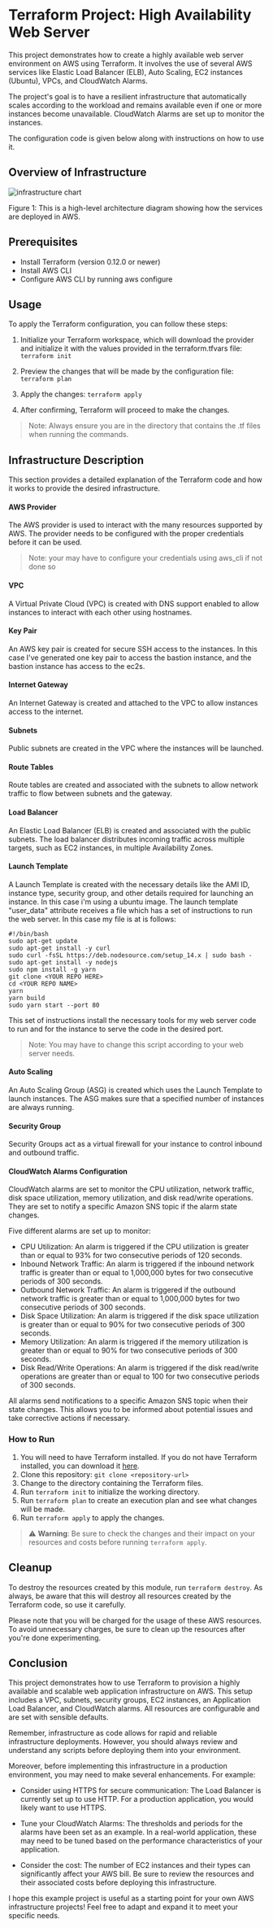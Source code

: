 # Terraform Project: High Availability Web Server
This project demonstrates how to create a highly available web server environment on AWS using Terraform. It involves the use of several AWS services like Elastic Load Balancer (ELB), Auto Scaling, EC2 instances (Ubuntu), VPCs, and CloudWatch Alarms.

The project's goal is to have a resilient infrastructure that automatically scales according to the workload and remains available even if one or more instances become unavailable. CloudWatch Alarms are set up to monitor the instances.

The configuration code is given below along with instructions on how to use it.

## Overview of Infrastructure

![infrastructure chart](./infra_chart.jpeg)

Figure 1: This is a high-level architecture diagram showing how the services are deployed in AWS.

## Prerequisites
- Install Terraform (version 0.12.0 or newer)
- Install AWS CLI
- Configure AWS CLI by running aws configure

## Usage
To apply the Terraform configuration, you can follow these steps:

1. Initialize your Terraform workspace, which will download the provider and initialize it with the values provided in the terraform.tfvars file:
 `terraform init`

2. Preview the changes that will be made by the configuration file:
 `terraform plan`

3. Apply the changes:
 `terraform apply`

5. After confirming, Terraform will proceed to make the changes.

> Note: Always ensure you are in the directory that contains the .tf files when running the commands.

## Infrastructure Description

This section provides a detailed explanation of the Terraform code and how it works to provide the desired infrastructure.

#### AWS Provider
The AWS provider is used to interact with the many resources supported by AWS. The provider needs to be configured with the proper credentials before it can be used.
> Note: your may have to configure your credentials using aws_cli if not done so

#### VPC
A Virtual Private Cloud (VPC) is created with DNS support enabled to allow instances to interact with each other using hostnames.

#### Key Pair
An AWS key pair is created for secure SSH access to the instances. In this case I've generated one key pair to access the bastion instance, and the bastion instance has access to the ec2s.

#### Internet Gateway
An Internet Gateway is created and attached to the VPC to allow instances access to the internet.

#### Subnets
Public subnets are created in the VPC where the instances will be launched.

#### Route Tables
Route tables are created and associated with the subnets to allow network traffic to flow between subnets and the gateway.

#### Load Balancer
An Elastic Load Balancer (ELB) is created and associated with the public subnets. The load balancer distributes incoming traffic across multiple targets, such as EC2 instances, in multiple Availability Zones.

#### Launch Template
A Launch Template is created with the necessary details like the AMI ID, instance type, security group, and other details required for launching an instance. In this case i'm using a ubuntu image.
The launch template "user_data" attribute receives a file which has a set of instructions to run the web server.
In this case my file is at is follows:
 ```
#!/bin/bash
sudo apt-get update
sudo apt-get install -y curl
sudo curl -fsSL https://deb.nodesource.com/setup_14.x | sudo bash -
sudo apt-get install -y nodejs
sudo npm install -g yarn
git clone <YOUR REPO HERE>
cd <YOUR REPO NAME>
yarn
yarn build
sudo yarn start --port 80 
```

This set of instructions install the necessary tools for my web server code to run and for the instance to serve the code in the desired port.
> Note: You may have to change this script according to your web server needs.

#### Auto Scaling
An Auto Scaling Group (ASG) is created which uses the Launch Template to launch instances. The ASG makes sure that a specified number of instances are always running.

#### Security Group
Security Groups act as a virtual firewall for your instance to control inbound and outbound traffic.

#### CloudWatch Alarms Configuration
CloudWatch alarms are set to monitor the CPU utilization, network traffic, disk space utilization, memory utilization, and disk read/write operations. They are set to notify a specific Amazon SNS topic if the alarm state changes. 

Five different alarms are set up to monitor:

- CPU Utilization: An alarm is triggered if the CPU utilization is greater than or equal to 93% for two consecutive periods of 120 seconds.
- Inbound Network Traffic: An alarm is triggered if the inbound network traffic is greater than or equal to 1,000,000 bytes for two consecutive periods of 300 seconds.
- Outbound Network Traffic: An alarm is triggered if the outbound network traffic is greater than or equal to 1,000,000 bytes for two consecutive periods of 300 seconds.
- Disk Space Utilization: An alarm is triggered if the disk space utilization is greater than or equal to 90% for two consecutive periods of 300 seconds.
- Memory Utilization: An alarm is triggered if the memory utilization is greater than or equal to 90% for two consecutive periods of 300 seconds.
- Disk Read/Write Operations: An alarm is triggered if the disk read/write operations are greater than or equal to 100 for two consecutive periods of 300 seconds.

All alarms send notifications to a specific Amazon SNS topic when their state changes. This allows you to be informed about potential issues and take corrective actions if necessary.

### How to Run

1. You will need to have Terraform installed. If you do not have Terraform installed, you can download it [here](https://www.terraform.io/downloads.html).
2. Clone this repository: `git clone <repository-url>`
3. Change to the directory containing the Terraform files.
4. Run `terraform init` to initialize the working directory.
5. Run `terraform plan` to create an execution plan and see what changes will be made.
6. Run `terraform apply` to apply the changes.

> :warning: **Warning**: Be sure to check the changes and their impact on your resources and costs before running `terraform apply`.

## Cleanup

To destroy the resources created by this module, run `terraform destroy`. As always, be aware that this will destroy all resources created by the Terraform code, so use it carefully.

Please note that you will be charged for the usage of these AWS resources. To avoid unnecessary charges, be sure to clean up the resources after you're done experimenting.

## Conclusion

This project demonstrates how to use Terraform to provision a highly available and scalable web application infrastructure on AWS. This setup includes a VPC, subnets, security groups, EC2 instances, an Application Load Balancer, and CloudWatch alarms. All resources are configurable and are set with sensible defaults. 

Remember, infrastructure as code allows for rapid and reliable infrastructure deployments. However, you should always review and understand any scripts before deploying them into your environment. 

Moreover, before implementing this infrastructure in a production environment, you may need to make several enhancements. For example:

- Consider using HTTPS for secure communication: The Load Balancer is currently set up to use HTTP. For a production application, you would likely want to use HTTPS.

- Tune your CloudWatch Alarms: The thresholds and periods for the alarms have been set as an example. In a real-world application, these may need to be tuned based on the performance characteristics of your application.

- Consider the cost: The number of EC2 instances and their types can significantly affect your AWS bill. Be sure to review the resources and their associated costs before deploying this infrastructure.

I hope this example project is useful as a starting point for your own AWS infrastructure projects! Feel free to adapt and expand it to meet your specific needs.



